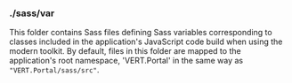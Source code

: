 ### ./sass/var

This folder contains Sass files defining Sass variables corresponding to classes
included in the application's JavaScript code build when using the modern toolkit.
By default, files in this folder are mapped to the application's root namespace,
'VERT.Portal' in the same way as `"VERT.Portal/sass/src"`.